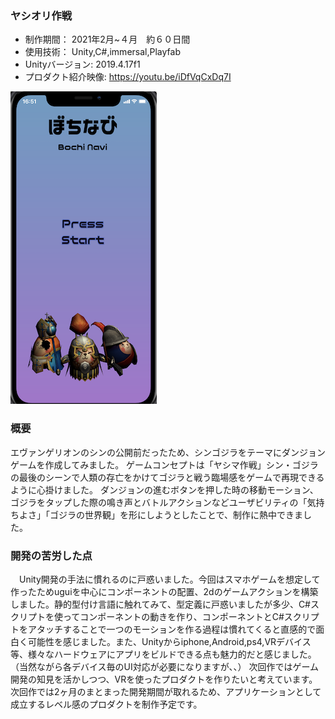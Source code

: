 ### ヤシオリ作戦

* 制作期間： 2021年2月~４月　約６０日間
* 使用技術： Unity,C#,immersal,Playfab
* Unityバージョン: 2019.4.17f1
* プロダクト紹介映像: https://youtu.be/iDfVqCxDq7I

[![IMAGE ALT TEXT HERE](thumbnailImage.png)](https://youtu.be/iDfVqCxDq7I)

### 概要
エヴァンゲリオンのシンの公開前だったため、シンゴジラをテーマにダンジョンゲームを作成してみました。
ゲームコンセプトは「ヤシマ作戦」シン・ゴジラの最後のシーンで人類の存亡をかけてゴジラと戦う臨場感をゲームで再現できるように心掛けました。
ダンジョンの進むボタンを押した時の移動モーション、ゴジラをタップした際の鳴き声とバトルアクションなどユーザビリティの「気持ちよさ」「ゴジラの世界観」を形にしようとしたことで、制作に熱中できました。

### 開発の苦労した点
　Unity開発の手法に慣れるのに戸惑いました。今回はスマホゲームを想定して作ったためuguiを中心にコンポーネントの配置、2dのゲームアクションを構築しました。静的型付け言語に触れてみて、型定義に戸惑いましたが多少、C#スクリプトを使ってコンポーネントの動きを作り、コンポーネントとC#スクリプトをアタッチすることで一つのモーションを作る過程は慣れてくると直感的で面白く可能性を感じました。また、Unityからiphone,Android,ps4,VRデバイス等、様々なハードウェアにアプリをビルドできる点も魅力的だと感じました。（当然ながら各デバイス毎のUI対応が必要になりますが、、）
次回作ではゲーム開発の知見を活かしつつ、VRを使ったプロダクトを作りたいと考えています。次回作では2ヶ月のまとまった開発期間が取れるため、アプリケーションとして成立するレベル感のプロダクトを制作予定です。
